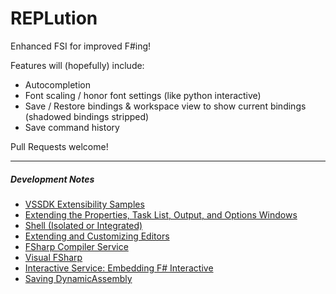 # REPLution
Enhanced FSI for improved F#ing!

Features will (hopefully) include:
* Autocompletion
* Font scaling / honor font settings (like python interactive)
* Save / Restore bindings & workspace view to show current bindings (shadowed bindings stripped)
* Save command history

Pull Requests welcome!


---

##### Development Notes #####
* [VSSDK Extensibility Samples](https://github.com/Microsoft/VSSDK-Extensibility-Samples)
* [Extending the Properties, Task List, Output, and Options Windows](https://msdn.microsoft.com/en-us/library/cc138529.aspx?f=255&MSPPError=-2147217396)
* [Shell (Isolated or Integrated)](https://msdn.microsoft.com/en-us/library/bb685612.aspx)
* [Extending and Customizing Editors](https://msdn.microsoft.com/en-us/library/dd885118.aspx)
* [FSharp Compiler Service](https://github.com/fsharp/FSharp.Compiler.Service/blob/master/src/fsharp/fsi/fsi.fs#L2435-2435)
* [Visual FSharp](https://github.com/Microsoft/visualfsharp/blob/master/src/fsharp/fsi/fsi.fs)
* [Interactive Service: Embedding F# Interactive](https://fsharp.github.io/FSharp.Compiler.Service/interactive.html)
* [Saving DynamicAssembly](https://github.com/fsharp/FSharp.Compiler.Service/pull/365)
